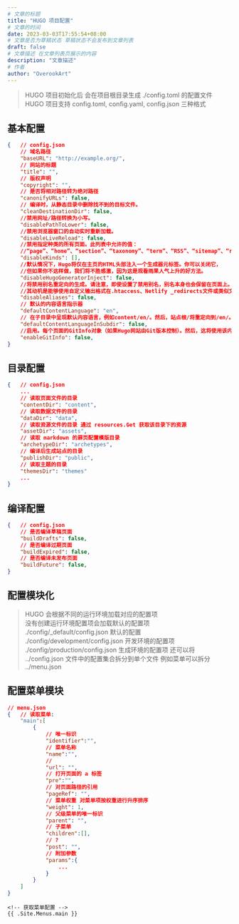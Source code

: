```yaml
---
# 文章的标题
title: "HUGO 项目配置"
# 文章的时间
date: 2023-03-03T17:55:54+08:00
# 文章是否为草稿状态 草稿状态不会发布到文章列表
draft: false
# 文章描述 在文章列表页展示的内容
description: "文章描述"
# 作者
author: "OverookArt"
---
```


> HUGO 项目初始化后 会在项目根目录生成 ./config.toml 的配置文件  
> HUGO 项目支持 config.toml, config.yaml, config.json 三种格式  


## 基本配置  

``` json
{   // config.json
    // 域名路径
    "baseURL": "http://example.org/",
    // 网站的标题
    "title": "",
    // 版权声明
    "copyright": "",
    // 是否将相对路径转为绝对路径
    "canonifyURLs": false,
    // 编译时，从静态目录中删除找不到的目标文件。
    "cleanDestinationDir": false,
    //禁用网址/路径转换为小写。
    "disablePathToLower": false,
    //禁用浏览器窗口的自动实时重新加载。
    "disableLiveReload": false,
    //禁用指定种类的所有页面。此列表中允许的值：
    //“page”、“home”、“section”、“taxonomy”、“term”、“RSS”、“sitemap”、“robotsTXT”、“404”。
    "disableKinds": [],
    //默认情况下，Hugo将仅在主页的HTML头部注入一个生成器元标签。你可以关闭它，
    //但如果你不这样做，我们将不胜感激，因为这是观看雨果人气上升的好方法。
    "disableHugoGeneratorInject": false,
    //将禁用别名重定向的生成。请注意，即使设置了禁用别名，别名本身也会保留在页面上。
    //其动机是能够使用自定义输出格式在.htaccess、Netlify _redirects文件或类似文件中生成301重定向。
    "disableAliases": false,
    // 默认的内容语言指示器
    "defaultContentLanguage": "en",
    // 在子目录中呈现默认内容语言，例如content/en/。然后，站点根/将重定向到/en/。
    "defaultContentLanguageInSubdir": false,
    //启用。每个页面的GitInfo对象（如果Hugo网站由Git版本控制）。然后，这将使用该内容文件的最后一个git提交日期更新每个页面的Lastmod参数。
    "enableGitInfo": false,
}
```

## 目录配置  

``` json
{   // config.json
    ...
    // 读取页面文件的目录
    "contentDir": "content",
    // 读取数据文件的目录
    "dataDir": "data",
    // 读取资源文件的目录 通过 resources.Get 获取该目录下的资源
    "assetDir": "assets",
    // 读取 markdown 的扉页配置模版目录
    "archetypeDir": "archetypes",
    // 编译后生成站点的目录
    "publishDir": "public",
    // 读取主题的目录
    "themesDir": "themes"
    ...
}
```

## 编译配置  

``` json
{   // config.json
    // 是否编译草稿页面
    "buildDrafts": false,
    // 是否编译过期页面
    "buildExpired": false,
    // 是否编译未发布页面
    "buildFuture": false,
}
```

## 配置模块化

> HUGO 会根据不同的运行环境加载对应的配置项  
> 没有创建运行环境配置项会加载默认的配置项  
> ./config/_default/config.json 默认的配置  
> ./config/development/config.json 开发环境的配置项  
> ./config/production/config.json 生成环境的配置项 
> 还可以将 ../config.json 文件中的配置集合拆分到单个文件 例如菜单可以拆分 ../menu.json  

## 配置菜单模块

``` json
// menu.json
{   // 读取菜单:
    "main":[
        {
            // 唯一标识
            "identifier":"",
            // 菜单名称
            "name":"",
            // 
            "url": "",
            // 打开页面的 a 标签
            "pre":"",
            // 对页面路径的引用
            "pageRef": "",
            // 菜单权重 对菜单项按权重进行升序排序
            "weight": 1,
            // 父级菜单的唯一标识
            "parent": "",
            // 子菜单
            "children":[],
            // ?
            "post": "",
            // 附加参数
            "params":{
                ...
            }
        }
    ]
}
```

``` templates
<!-- 获取菜单配置 -->
{{ .Site.Menus.main }}
```